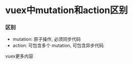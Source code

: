 
# vuex中mutation和action区别

### 区别
- mutation: 原子操作, 必须同步代码
- action: 可包含多个 mutation, 可包含异步代码

<a :href="$withBase('/dailyQuestion/vuex')">vuex更多内容</a>

